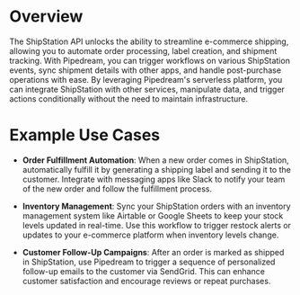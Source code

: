 # Overview

The ShipStation API unlocks the ability to streamline e-commerce shipping, allowing you to automate order processing, label creation, and shipment tracking. With Pipedream, you can trigger workflows on various ShipStation events, sync shipment details with other apps, and handle post-purchase operations with ease. By leveraging Pipedream's serverless platform, you can integrate ShipStation with other services, manipulate data, and trigger actions conditionally without the need to maintain infrastructure.

# Example Use Cases

- **Order Fulfillment Automation**: When a new order comes in ShipStation, automatically fulfill it by generating a shipping label and sending it to the customer. Integrate with messaging apps like Slack to notify your team of the new order and follow the fulfillment process.

- **Inventory Management**: Sync your ShipStation orders with an inventory management system like Airtable or Google Sheets to keep your stock levels updated in real-time. Use this workflow to trigger restock alerts or updates to your e-commerce platform when inventory levels change.

- **Customer Follow-Up Campaigns**: After an order is marked as shipped in ShipStation, use Pipedream to trigger a sequence of personalized follow-up emails to the customer via SendGrid. This can enhance customer satisfaction and encourage reviews or repeat purchases.
